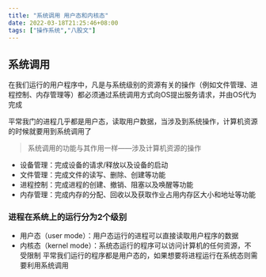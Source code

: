 ```yaml
---
title: "系统调用 用户态和内核态"
date: 2022-03-18T21:25:46+08:00
tags: ["操作系统","八股文"]
---
```

## 系统调用
在我们运行的用户程序中，凡是与系统级别的资源有关的操作（例如文件管理、进程控制、内存管理等）都必须通过系统调用方式向OS提出服务请求，并由OS代为完成

平常我门的进程几乎都是用户态，读取用户数据，当涉及到系统操作，计算机资源的时候就要用到系统调用了


> 系统调用的功能与其作用一样——涉及计算机资源的操作

+ 设备管理：完成设备的请求/释放以及设备的启动
+ 文件管理：完成文件的读写、删除、创建等功能
+ 进程控制：完成进程的创建、撤销、阻塞以及唤醒等功能
+ 内存管理：完成内存的分配、回收以及获取作业占用内存区大小和地址等功能

### 进程在系统上的运行分为2个级别

+ 用户态（user mode）：用户态运行的进程可以直接读取用户程序的数据
+ 内核态（kernel mode）：系统态运行的程序可以访问计算机的任何资源，不受限制
平常我们运行的程序都是用户态的，如果想要将进程运行在系统态则需要利用系统调用

